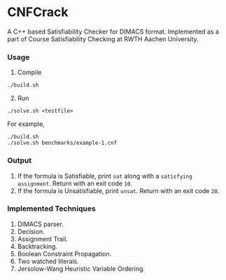 # CNFCrack
A C++ based Satisfiability Checker for DIMACS format. Implemented as a part of Course Satisfiability Checking at RWTH Aachen University.

### Usage
1. Compile
```shell
./build.sh
```

2. Run
```shell
./solve.sh <testfile>
```

For example, 
```shell
./build.sh
./solve.sh benchmarks/example-1.cnf
```

### Output
1. If the formula is Satisfiable, print ```sat``` along with a ```satisfying assignment```. Return with an exit code ```10```.
2. If the formula is Unsatisfiable, print ```unsat```. Return with an exit code ```20```.


### Implemented Techniques
1. DIMACS parser.
2. Decision.
3. Assignment Trail.
4. Backtracking.
5. Boolean Constraint Propagation.
6. Two watched literals.
7. Jersolow-Wang Heuristic Variable Ordering.